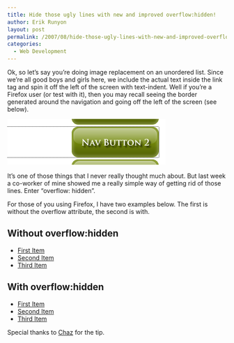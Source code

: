 ```yaml
---
title: Hide those ugly lines with new and improved overflow:hidden!
author: Erik Runyon
layout: post
permalink: /2007/08/hide-those-ugly-lines-with-new-and-improved-overflow-hidden/
categories:
  - Web Development
---
```

Ok, so let’s say you’re doing image replacement on an unordered list. Since we’re all good boys and girls here, we include the actual text inside the link tag and spin it off the left of the screen with text-indent. Well if you’re a Firefox user (or test with it), then you may recall seeing the border generated around the navigation and going off the left of the screen (see below).<!-- more -->

<img src="/images/2007/08/example.png" title="example.png" alt="example.png" border="0" />

It’s one of those things that I never really thought much about. But last week a co-worker of mine showed me a really simple way of getting rid of those lines. Enter “overflow: hidden”.

For those of you using Firefox, I have two examples below. The first is without the overflow attribute, the second is with.

## Without overflow:hidden

<ul id="nav1">
  <li id="nav1_1">
    <a href="#" onclick="return false;">First Item</a>
  </li>
  <li id="nav1_2">
    <a href="#" onclick="return false;">Second Item</a>
  </li>
  <li id="nav1_3">
    <a href="#" onclick="return false;">Third Item</a>
  </li>
</ul>

## With overflow:hidden

<ul id="nav2">
  <li id="nav2_1">
    <a href="#" onclick="return false;">First Item</a>
  </li>
  <li id="nav2_2">
    <a href="#" onclick="return false;">Second Item</a>
  </li>
  <li id="nav2_3">
    <a href="#" onclick="return false;">Third Item</a>
  </li>
</ul>

Special thanks to [Chaz][1] for the tip.

 [1]: http://grundyhome.com/